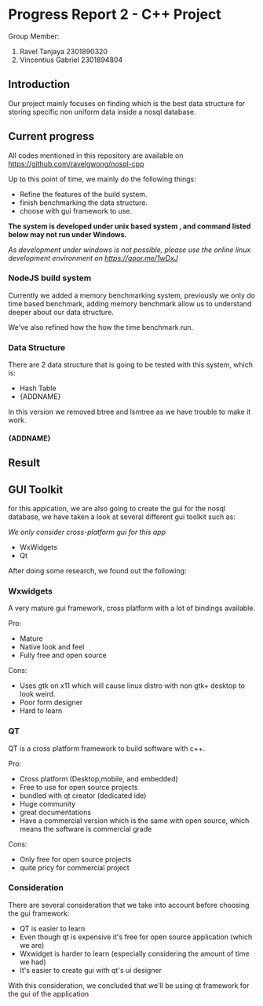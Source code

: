 # Progress Report 2 - C++ Project

Group Member:

1. Ravel Tanjaya 2301890320
2. Vincentius Gabriel 2301894804

## Introduction

Our project mainly focuses on finding which is the best data structure for storing specific non uniform data inside a nosql database.

## Current progress

All codes mentioned in this repository are available on https://github.com/ravelgwong/nosql-cpp

Up to this point of time, we mainly do the following things:

- Refine the features of the build system.
- finish benchmarking the data structure.
- choose with gui framework to use.

**The system is developed under unix based system , and command listed below may not run under Windows.**

_As development under windows is not possible, please use the online linux development environment on https://goor.me/1wDxJ_

### NodeJS build system

Currently we added a memory benchmarking system, previously we only do time based benchmark, adding memory benchmark allow us to understand deeper about our data structure.

We've also refined how the how the time benchmark run.

### Data Structure

There are 2 data structure that is going to be tested with this system, which is:

- Hash Table
- {ADDNAME}

In this version we removed btree and lsmtree as we have trouble to make it work.

#### {ADDNAME}

## Result

## GUI Toolkit

for this appication, we are also going to create the gui for the nosql database,
we have taken a look at several different gui toolkit such as:

_We only consider cross-platform gui for this app_

- WxWidgets
- Qt

After doing some research, we found out the following:

### Wxwidgets

A very mature gui framework, cross platform with a lot of bindings available.

Pro:

- Mature
- Native look and feel
- Fully free and open source

Cons:

- Uses gtk on x11 which will cause linux distro with non gtk+ desktop to look weird.
- Poor form designer
- Hard to learn

### QT

QT is a cross platform framework to build software with c++.

Pro:

- Cross platform (Desktop,mobile, and embedded)
- Free to use for open source projects
- bundled with qt creator (dedicated ide)
- Huge community
- great documentations
- Have a commercial version which is the same with open source, which means the software is commercial grade

Cons:

- Only free for open source projects
- quite pricy for commercial project

### Consideration

There are several consideration that we take into account before choosing the gui framework:

- QT is easier to learn
- Even though qt is expensive it's free for open source application (which we are)
- Wxwidget is harder to learn (especially considering the amount of time we had)
- It's easier to create gui with qt's ui designer

With this consideration, we concluded that we'll be using qt framework for the gui of the application
